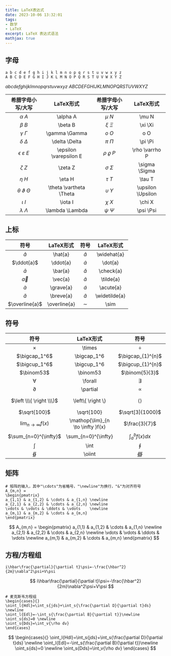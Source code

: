 ```yaml
---
title: LaTeX表达式
date: 2023-10-06 13:32:01
tags:
- 数学
- LaTeX
excerpt: LaTeX 表达式语法
mathjax: true
---
```

## 字母

```
a b c d e f g h i j k l m n o p q r s t u v w x y z
A B C D E F G H I J K L M N O P Q R S T U V W X Y Z
```

$a b c d e f g h i j k l m n o p q r s t u v w x y z$
$A B C D E F G H I J K L M N O P Q R S T U V W X Y Z$

|       希腊字母小写/大写       |        LaTeX形式        |   希腊字母小写/大写   |     LaTeX形式     |
| :---------------------------: | :---------------------: | :--------------------: | :---------------: |
|         $\alpha\ A$         |        \alpha A        |       $\mu\ N$       |       \mu N       |
|         $\beta\ B$         |         \beta B         |      $\xi\ \Xi$      |      \xi \Xi      |
|      $\gamma\ \Gamma$      |      \gamma \Gamma      |        $o\ O$        |        o O        |
|      $\delta\ \Delta$      |      \delta \Delta      |      $\pi\ \Pi$      |      \pi \Pi      |
| $\epsilon\ \varepsilon\ E$ | \epsilon \varepsilon E |  $\rho\ \varrho\ P$  |  \rho \varrho P  |
|         $\zeta\ Z$         |         \zeta Z         |   $\sigma\ \Sigma$   |   \sigma \Sigma   |
|          $\eta\ H$          |         \eta H         |      $\tau\ T$      |      \tau T      |
| $\theta\ \vartheta\ \Theta$ | \theta \vartheta \Theta | $\upsilon\ \Upsilon$ | \upsilon \Upsilon |
|         $\iota\ I$         |         \iota I         |      $\chi\ X$      |      \chi X      |
|     $\lambda\ \Lambda$     |     \lambda \Lambda     |     $\psi\ \Psi$     |     \psi \Psi     |

## 上标

|       符号       |  LaTeX形式  |       符号       |   LaTeX形式   |
| :--------------: | :----------: | :---------------: | :-----------: |
|   $\hat{a}$   |   \hat{a}   |  $\widehat{a}$  |  \widehat{a}  |
|   $\ddot{a}$   |   \ddot{a}   |    $\dot{a}$    |    \dot{a}    |
|   $\bar{a}$   |   \bar{a}   |   $\check{a}$   |   \check{a}   |
|   $\vec{a}$   |   \vec{a}   |   $\tilde{a}$   |   \tilde{a}   |
|  $\grave{a}$  |  \grave{a}  |   $\acute{a}$   |   \acute{a}   |
|  $\breve{a}$  |  \breve{a}  | $\widetilde{a}$ | \widetilde{a} |
| $\overline{a}$ | \overline{a} |     $\sim$     |     \sim     |

## 符号

|                 符号                 |             LaTeX形式             |               符号               |          LaTeX形式          |
| :-----------------------------------: | :-------------------------------: | :------------------------------: | :--------------------------: |
|              $\times$              |              \times              |             $\div$             |             \div             |
|            $\bigcap_1^6$            |            \bigcap_1^6            |       $\bigcap_{1}^{n}$       |       \bigcap_{1}^{n}       |
|            $\bigcup_1^6$            |            \bigcup_1^6            |       $\bigcup_{1}^{n}$       |       \bigcup_{1}^{n}       |
|             $\binom53$             |             \binom53             |         $\binom{5}{3}$         |         \binom{5}{3}         |
|              $\forall$              |              \forall              |           $\exists$           |           \exists           |
|             $\partial$             |             \partial             |           $\propto$           |           \propto           |
|      $\left \\\{ \right \\\}$      |       \left\\\{ \right \\\}       | $\left \langle \right \rangle$ | \left \langle \right \rangle |
|            $\sqrt{100}$            |            \sqrt{100}            |        $\sqrt[3]{1000}$        |        \sqrt[3]{1000}        |
| $\mathop{\lim}_{n \to \infty }f(x)$ | \mathop{\lim}_{n \to \infty }f(x) |         $\frac{3}{7}$         |         \frac{3}{7}         |
|        $\sum_{n=0}^{\infty}$        |        \sum_{n=0}^{\infty}        |        $\int_a^bf(x)dx$        |        \int_a^bf(x)dx        |
|               $\int$               |               \int               |            $\oint$            |            \oint            |
|              $\oiint$              |              \oiint              |           $\oiiint$           |           \oiiint           |

## 矩阵

```
# 矩阵的输入，其中"\cdots"为省略号，"\newline"为换行，"&"为对齐符号
A_{m,n} = 
\begin{pmatrix}
a_{1,1} & a_{1,2} & \cdots & a_{1,n} \newline
a_{2,1} & a_{2,2} & \cdots & a_{2,n} \newline
\vdots & \vdots & \ddots & \vdots    \newline
a_{m,1} & a_{m,2} & \cdots & a_{m,n} 
\end{pmatrix}
```

$$
A_{m,n} = 
\begin{pmatrix}
a_{1,1} & a_{1,2} & \cdots & a_{1,n} \newline
a_{2,1} & a_{2,2} & \cdots & a_{2,n} \newline
\vdots & \vdots & \ddots & \vdots    \newline
a_{m,1} & a_{m,2} & \cdots & a_{m,n} 
\end{pmatrix}
$$

## 方程/方程组

```
i\hbar\frac{\partial}{\partial t}\psi=-\frac{\hbar^2}{2m}\nabla^2\psi+V\psi
```

$$
i\hbar\frac{\partial}{\partial t}\psi=-\frac{\hbar^2}{2m}\nabla^2\psi+V\psi
$$

```
# 麦克斯韦方程组
\begin{cases}{}
\oint_l{Hdl}=\int_s{jds}+\int_s{\frac{\partial D}{\partial t}ds} \newline
\oint_l{Edl}=-\int_s{\frac{\partial B}{\partial t}}\newline
\oint_s{ds}=0 \newline
\oint_s{Dds}=\int_v{\rho dv}
\end{cases}
```

$$
\begin{cases}{}
\oint_l{Hdl}=\int_s{jds}+\int_s{\frac{\partial D}{\partial t}ds} \newline 
\oint_l{Edl}=-\int_s{\frac{\partial B}{\partial t}}\newline
\oint_s{ds}=0 \newline 
\oint_s{Dds}=\int_v{\rho dv}
\end{cases}
$$
